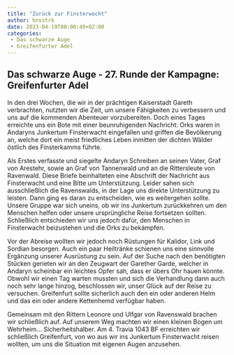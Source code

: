 ```yaml
---
title: "Zurück zur Finsterwacht"
author: hnsstrk
date: 2023-04-19T00:00:49+02:00
categories:
 - Das schwarze Auge
 - Greifenfurter Adel
---
```


## Das schwarze Auge - 27. Runde der Kampagne: Greifenfurter Adel

In den drei Wochen, die wir in der prächtigen Kaiserstadt Gareth verbrachten, nutzten wir die Zeit, um unsere Fähigkeiten zu verbessern und uns auf die kommenden Abenteuer vorzubereiten. Doch eines Tages erreichte uns ein Bote mit einer beunruhigenden Nachricht: Orks waren in Andaryns Junkertum Finsterwacht eingefallen und griffen die Bevölkerung an, welche dort ein meist friedliches Leben inmitten der dichten Wälder östlich des Finsterkamms führte.

Als Erstes verfasste und siegelte Andaryn Schreiben an seinen Vater, Graf von Arestehr, sowie an Graf von Tannenwald und an die Rittersleute von Ravenwald. Diese Briefe beinhalteten eine Abschrift der Nachricht aus Finsterwacht und eine Bitte um Unterstützung. Leider sahen sich ausschließlich die Ravenswalds, in der Lage uns direkte Unterstützung zu leisten. Dann ging es daran zu entscheiden, wie es weitergehen sollte. Unsere Gruppe war sich uneins, ob wir ins Junkertum zurückkehren um den Menschen helfen oder unsere ursprüngliche Reise fortsetzen sollten. Schließlich entschieden wir uns jedoch dafür, den Menschen in Finsterwacht beizustehen und die Orks zu bekämpfen.

Vor der Abreise wollten wir jedoch noch Rüstungen für Kalidor, Link und Sordian besorgen. Auch ein paar Heiltränke schienen uns eine sinnvolle Ergänzung unserer Ausrüstung zu sein. Auf der Suche nach den benötigten Stücken gerieten wir an den Zeugwart der Garether Garde, welcher in Andaryn scheinbar ein leichtes Opfer sah, dass er übers Ohr hauen könnte. Obwohl wir einen Tag warten mussten und sich die Verhandlung dann auch noch sehr lange hinzog, beschlossen wir, unser Glück auf der Reise zu versuchen. Greifenfurt sollte sicherlich auch den ein oder anderen Helm und das ein oder andere Kettenhemd verfügbar haben.

Gemeinsam mit den Rittern Leonore und Ulfgar von Ravenswald brachen wir schließlich auf. Auf unserem Weg machten wir einen kleinen Bogen um Wehrheim... Sicherheitshalber. Am 4. Travia 1043 BF erreichten wir schließlich Greifenfurt, von wo aus wir ins Junkertum Finsterwacht reisen wollten, um uns die Situation mit eigenen Augen anzusehen.

